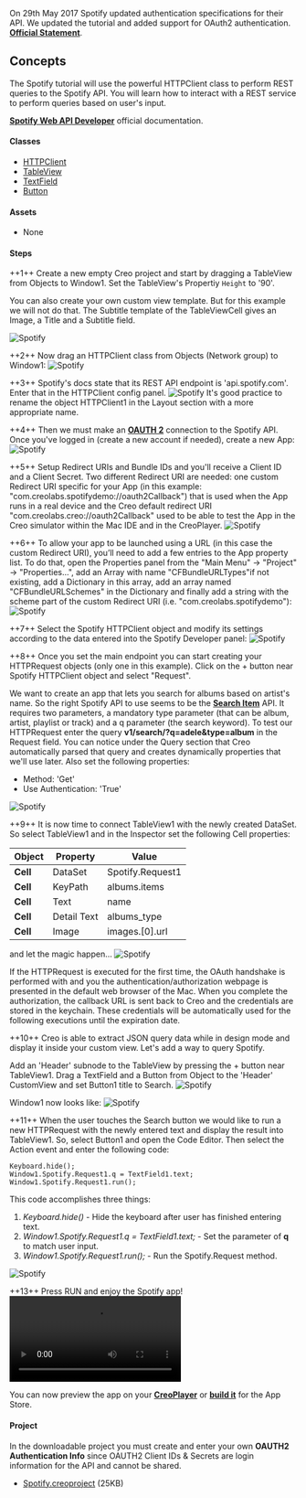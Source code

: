 On 29th May 2017 Spotify updated authentication specifications for their API. We updated the tutorial and added support for OAuth2 authentication.
 **[Official Statement](https://developer.spotify.com/news-stories/2017/01/27/removing-unauthenticated-calls-to-the-web-api/)**.

## Concepts
The Spotify tutorial will use the powerful HTTPClient class to perform REST queries to the Spotify API. You will learn how to interact with a REST service to perform queries based on user's input.

 **[Spotify Web API Developer](https://developer.spotify.com/web-api/)** official documentation.

#### Classes
* [HTTPClient](../classes/HTTPClient.md)
* [TableView](../classes/TableView.md)
* [TextField](../classes/TextField.md)
* [Button](../classes/Button.md)

#### Assets
* None

#### Steps
++1++ Create a new empty Creo project and start by dragging a TableView from Objects to Window1.
Set the TableView's Propertiy `Height` to '90'.

You can also create your own custom view template. But for this example we will not do that. The Subtitle template of the TableViewCell gives an Image, a Title and a Subtitle field.

![Spotify](../images/tutorials/spotify-2-1.png)

++2++ Now drag an HTTPClient class from Objects (Network group) to Window1:
![Spotify](../images/tutorials/spotify-2-2.gif)

++3++ Spotify's docs state that its REST API endpoint is 'api.spotify.com'. Enter that in the HTTPClient config panel.
![Spotify](../images/tutorials/spotify-2-3.png)
It's good practice to rename the object HTTPClient1 in the Layout section with a more appropriate name.

++4++ Then we must make an **[OAUTH 2](https://developer.spotify.com)** connection to the Spotify API. Once you've logged in (create a new account if needed), create a new App:
![Spotify](../images/tutorials/spotify-10.png)

++5++ Setup Redirect URIs and Bundle IDs and you'll receive a Client ID and a Client Secret. Two different Redirect URI are needed: one custom Redirect URI specific for your App (in this example: "com.creolabs.spotifydemo://oauth2Callback") that is used when the App runs in a real device and the Creo default redirect URI "com.creolabs.creo://oauth2Callback" used to be able to test the App in the Creo simulator within the Mac IDE and in the CreoPlayer.
![Spotify](../images/tutorials/spotify-11.png)

++6++ To allow your app to be launched using a URL (in this case the custom Redirect URI), you’ll need to add a few entries to the App property list. To do that, open the Properties panel from the "Main Menu" -> "Project" -> "Properties...", add an Array with name "CFBundleURLTypes"if not existing, add a Dictionary in this array, add an array named "CFBundleURLSchemes" in the Dictionary and finally add a string with the scheme part of the custom Redirect URI (i.e. "com.creolabs.spotifydemo"):
![Spotify](../images/tutorials/spotify-2-4.png)

++7++ Select the Spotify HTTPClient object and modify its settings according to the data entered into the Spotify Developer panel:
![Spotify](../images/tutorials/spotify-2-5.png)

++8++ Once you set the main endpoint you can start creating your HTTPRequest objects (only one in this example). Click on the + button near Spotify HTTPClient object and select "Request".

We want to create an app that lets you search for albums based on artist's name. So the right Spotify API to use seems to be the **[Search Item](https://developer.spotify.com/web-api/search-item/)** API. It requires two parameters, a mandatory type parameter (that can be album, artist, playlist or track) and a q parameter (the search keyword). To test our HTTPRequest enter the query **v1/search/?q=adele&type=album** in the Request field. You can notice under the Query section that Creo automatically parsed that query and creates dynamically properties that we'll use later.
Also set the following properties:
* Method: 'Get'
* Use Authentication: 'True'

![Spotify](../images/tutorials/spotify-2-6.png)

++9++ It is now time to connect TableView1 with the newly created DataSet. So select TableView1 and in the Inspector set the following Cell properties:

| Object | Property | Value |
| ---------- | --------- | --------- |
| **Cell** | DataSet | Spotify.Request1 |
| **Cell** | KeyPath | albums.items |
| **Cell** | Text | name |
| **Cell** | Detail Text | albums_type |
| **Cell** | Image | images.[0].url |

and let the magic happen...
![Spotify](../images/tutorials/spotify-2-7.png)

If the HTTPRequest is executed for the first time, the OAuth handshake is performed with and you the authentication/authorization webpage is presented in the default web browser of the Mac. When you complete the authorization, the callback URL is sent back to Creo and the credentials are stored in the keychain. These credentials will be automatically used for the following executions until the expiration date.


++10++  Creo is able to extract JSON query data while in design mode and display it inside your custom view. Let's add a way to query Spotify.

Add an 'Header' subnode to the TableView by pressing the + button near TableView1. Drag a TextField and a Button from Object to the 'Header' CustomView and set Button1 title to Search.
![Spotify](../images/tutorials/spotify-2-8.png)

Window1 now looks like:
![Spotify](../images/tutorials/spotify-2-9.png)

++11++ When the user touches the Search button we would like to run a new HTTPRequest with the newly entered text and display the result into TableView1. So, select Button1 and open the Code Editor. Then select the Action event and enter the following code:
```
Keyboard.hide();
Window1.Spotify.Request1.q = TextField1.text;
Window1.Spotify.Request1.run();
```

This code accomplishes three things:
1. *Keyboard.hide()* - Hide the keyboard after user has finished entering text.
2. *Window1.Spotify.Request1.q = TextField1.text;* - Set the parameter of **q** to match user input.
3. *Window1.Spotify.Request1.run();* - Run the Spotify.Request method.

![Spotify](../images/tutorials/spotify-2-10.png)

++13++ Press RUN and enjoy the Spotify app!
![Spotify](../images/tutorials/spotify-2-run.m4v)

You can now preview the app on your **[CreoPlayer](../creo/creoplayer.md)** or **[build it](../creo/build-your-app.md)** for the App Store.

#### Project
In the downloadable project you must create and enter your own **OAUTH2 Authentication Info** since OAUTH2 Client IDs & Secrets are login information for the API and cannot be shared.
* [Spotify.creoproject]({{github_raw_link}}/assets/spotify2.zip) (25KB)

